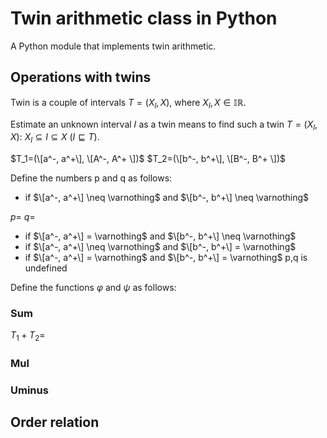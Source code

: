 # Twin arithmetic class in Python
A Python module that implements twin arithmetic.
## Operations with twins
Twin is a couple of intervals $T=(X_l,X)$, where $X_l,X \in \mathbb{IR}$.

Estimate an unknown interval 𝐼 as a twin means to find such a twin $T=(X_l,X)$: $X_l \subseteq I \subseteq X$ ($I \sqsubseteq T$).

$T_1=(\[a^-, a^+\], \[A^-, A^+ \])$
$T_2=(\[b^-, b^+\], \[B^-, B^+ \])$

Define the numbers p and q as follows:
- if $\[a^-, a^+\] \neq \varnothing$ and $\[b^-, b^+\] \neq \varnothing$


$p=$
$q=$
- if $\[a^-, a^+\] = \varnothing$ and $\[b^-, b^+\] \neq \varnothing$
- if $\[a^-, a^+\] \neq \varnothing$ and $\[b^-, b^+\] = \varnothing$
- if $\[a^-, a^+\] = \varnothing$ and $\[b^-, b^+\] = \varnothing$
p,q is undefined

Define the functions $\varphi$ and $\psi$ as follows:


### Sum
$T_1+T_2=$

### Mul

### Uminus

## Order relation

